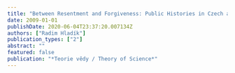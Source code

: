 ```yaml
---
title: "Between Resentment and Forgiveness: Public Histories in Czech and South African Transitions"
date: 2009-01-01
publishDate: 2020-06-04T23:37:20.007134Z
authors: ["Radim Hladík"]
publication_types: ["2"]
abstract: ""
featured: false
publication: "*Teorie vědy / Theory of Science*"
---
```


